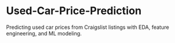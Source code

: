 # Used-Car-Price-Prediction
Predicting used car prices from Craigslist listings with EDA, feature engineering, and ML modeling.
